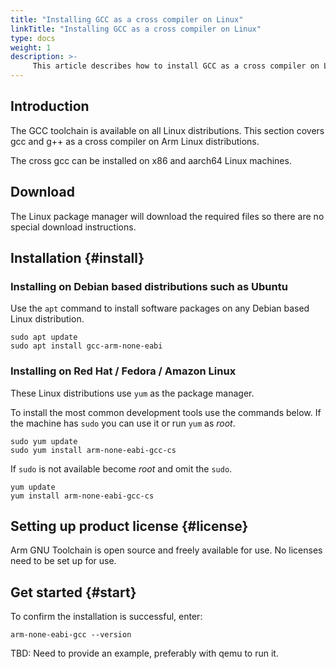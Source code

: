 ```yaml
---
title: "Installing GCC as a cross compiler on Linux"
linkTitle: "Installing GCC as a cross compiler on Linux"
type: docs
weight: 1
description: >-
     This article describes how to install GCC as a cross compiler on Linux.
---
```


## Introduction

The GCC toolchain is available on all Linux distributions. This section covers gcc and g++ as a cross compiler on Arm Linux distributions.

The cross gcc can be installed on x86 and aarch64 Linux machines.

## Download 

The Linux package manager will download the required files so there are no special download instructions.

## Installation {#install}

### Installing on Debian based distributions such as Ubuntu

Use the `apt` command to install software packages on any Debian based Linux distribution.

```console
sudo apt update
sudo apt install gcc-arm-none-eabi
```

### Installing on Red Hat / Fedora / Amazon Linux

These Linux distributions use `yum` as the package manager. 

To install the most common development tools use the commands below. If the machine has `sudo` you can use it or run `yum` as _root_.

```console
sudo yum update
sudo yum install arm-none-eabi-gcc-cs
```

If `sudo` is not available become _root_ and omit the `sudo`.

```console
yum update
yum install arm-none-eabi-gcc-cs
```

## Setting up product license {#license}

Arm GNU Toolchain is open source and freely available for use. No licenses need to be set up for use.

## Get started {#start}

To confirm the installation is successful, enter:

```console
arm-none-eabi-gcc --version
```

TBD: Need to provide an example, preferably with qemu to run it. 



